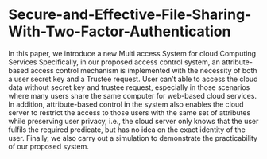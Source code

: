 # Secure-and-Effective-File-Sharing-With-Two-Factor-Authentication
In this paper, we introduce a new Multi access System for cloud Computing Services Specifically, in our proposed  access control system, 
an attribute-based access control mechanism is implemented with the necessity of both a user secret key and a Trustee request. 
User can’t able to access the cloud data without secret key and trustee request, especially in those scenarios where many users 
share the same computer for web-based cloud services. In addition, attribute-based control in the system also enables the cloud server 
to restrict the access to those users with the same set of attributes while preserving user privacy, i.e., the cloud server only knows 
that the user fulfils the required predicate, but has no idea on the exact identity of the user. Finally, we also carry out a simulation 
to demonstrate the practicability of our proposed system.
